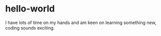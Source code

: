 # hello-world
I have lots of time on my hands and am keen on learning something new, coding sounds exciting.
